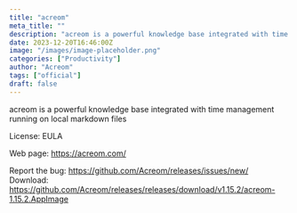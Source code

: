```yaml
---
title: "acreom"
meta_title: ""
description: "acreom is a powerful knowledge base integrated with time management running on local markdown files"
date: 2023-12-20T16:46:00Z
image: "/images/image-placeholder.png"
categories: ["Productivity"]
author: "Acreom"
tags: ["official"]
draft: false
---
```


acreom is a powerful knowledge base integrated with time management running on local markdown files

License: EULA

Web page: https://acreom.com/

Report the bug: https://github.com/Acreom/releases/issues/new/  
Download: https://github.com/Acreom/releases/releases/download/v1.15.2/acreom-1.15.2.AppImage
